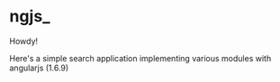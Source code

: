 # ngjs_

Howdy!

Here's a simple search application implementing various modules with angularjs (1.6.9)
